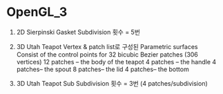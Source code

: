 # OpenGL_3
1. 2D Sierpinski Gasket
  Subdivision 횟수 = 5번
  
2. 3D Utah Teapot
  Vertex & patch list로 구성된 Parametric surfaces  
  Consist of the control points for 32 bicubic Bezier patches (306 vertices)
    12 patches – the body of the teapot
   4 patches  – the handle
   4 patches– the spout
   8 patches– the lid
   4 patches– the bottom
  
3. 3D Utah Teapot Sub
  Subdivision 횟수 = 3번 (4 patches/subdivision)
